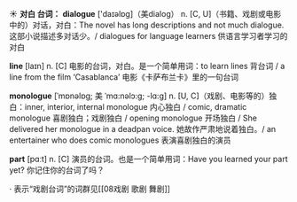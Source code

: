 ☀ <span class="category">**对白 台词：**</span>
<span class="vocabulary">**dialogue**</span> ['daɪəlɒɡ]（美dialog）
<span class="definition">n. [C, U]（书籍、戏剧或电影中的）对话，对白：</span>The novel has long descriptions and not much dialogue. 这部小说描述多对话少。/ dialogues for language learners 供语言学习者学习的对白

<span class="vocabulary">**line**</span> [laɪn] 
<span class="definition">n. [C] 电影的台词，对白。是一个简单用词：</span>to learn lines 背台词 / a line from the film ‘Casablanca’ 电影《卡萨布兰卡》里的一句台词

<span class="vocabulary">**monologue**</span> [ˈmɒnəlɒg; 美 ˈmɑ:nəlɔ:g; -lɑ:g]
<span class="definition">n. [U, C]（戏剧、电影等的）独白：</span>inner, interior, internal monologue 内心独白 / comic, dramatic monologue 喜剧独白；戏剧独白 / opening monologue 开场独白 / She delivered her monologue in a deadpan voice. 她故作严肃地说着独白。/ an entertainer who does comic monologues 表演喜剧独白的演员
 
<span class="vocabulary">**part**</span> [pɑːt] 
<span class="definition">n. [C] 演员的台词。也是一个简单用词：</span>Have you learned your part yet? 你记住你的台词了吗？ 
           
· 表示“戏剧台词”的词群见[[08戏剧 歌剧 舞剧]]
